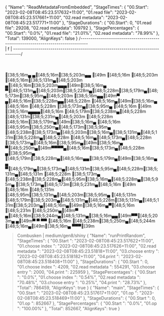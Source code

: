 {
  "Name": "ReadMetadataFromEmbedded",
  "StageTimes": {
    "00.Start": "2023-02-08T08:45:23.517632+11:00",
    "01.read file": "2023-02-08T08:45:23.517661+11:00",
    "02.read metadata": "2023-02-08T08:45:23.517771+11:00"
  },
  "StageDurations": {
    "00.Start": 0,
    "01.read file": 29208,
    "02.read metadata": 109792
  },
  "StagePercentages": {
    "00.Start": "0.0%",
    "01.read file": "21.01%",
    "02.read metadata": "78.99%"
  },
  "Total": 139000,
  "AlignKeys": false
}
/----------------------------------------------------------------------------------\
| f                                                                                |
\----------------------------------------------------------------------------------/
         \
          \
           \
            \
             [38;5;16m▄ ▄[48;5;16m[38;5;203m▄▄ [49m
            [48;5;16m [48;5;203m [48;5;16m[38;5;131m▄[48;5;203m  ▄[48;5;16m[38;5;203m▄▄▄[49m[38;5;16m▄
            ▀[48;5;131m▄[48;5;203m[38;5;228m▄[48;5;228m[38;5;179m▄[48;5;173m[38;5;95m▄[48;5;203m [38;5;16m▄▄[49m▀
          ▄[48;5;16m[38;5;228m▄▄[48;5;228m    [48;5;16m▄[49m[38;5;16m▄
         [48;5;16m [48;5;228m     [38;5;173m▄[38;5;95m▄ [48;5;16m [49m
     [38;5;16m▄▄▄▄[48;5;16m [48;5;179m[38;5;238m▄[48;5;228m   [48;5;131m[38;5;231m▄[48;5;203m [48;5;228m  [48;5;16m[38;5;179m▄[49m[38;5;16m▄
    [48;5;16m [48;5;95m[38;5;250m▄[48;5;173m[38;5;95m▄  [48;5;238m[38;5;173m▄[48;5;203m[38;5;16m▄[38;5;131m▄[48;5;131m[38;5;228m▄[48;5;228m [48;5;16m▄[48;5;173m▄[48;5;228m  [38;5;173m▄[48;5;16m[38;5;95m▄[49m[38;5;16m▄
    ▀[48;5;250m▄[49m▀▀▀▀▄[48;5;16m[38;5;173m▄[48;5;228m     ▄[38;5;95m▄ [48;5;179m[38;5;228m▄[48;5;16m▄▄[38;5;179m▄[49m[38;5;16m▄▄
         ▀[48;5;179m▄[38;5;173m▄[48;5;131m[38;5;95m▄[48;5;228m[38;5;131m▄[48;5;131m [48;5;228m [38;5;173m▄  [48;5;238m[38;5;228m▄[48;5;95m[38;5;16m▄[48;5;228m▄[38;5;95m▄ [38;5;173m▄[48;5;173m[38;5;231m▄[48;5;16m [49m
         [48;5;16m [48;5;131m  [48;5;95m[38;5;131m▄[48;5;203m[38;5;95m▄ [48;5;131m [48;5;179m[38;5;203m▄[48;5;131m▄[48;5;228m[38;5;131m▄[48;5;131m[38;5;203m▄[48;5;16m▄[49m[38;5;16m▄▀[48;5;16m [48;5;231m [48;5;250m▄[49m▀
         ▄[48;5;16m[38;5;244m▄[48;5;131m▄[38;5;16m▄▄[49m▀▀[48;5;203m▄   ▄[49m▀  ▀
          ▀▀     [48;5;16m [48;5;238m[38;5;250m▄[48;5;244m [48;5;16m▄[49m[38;5;16m▄
                  ▀▀▀[39m
> Combusken | medium/gen8/shiny
{
  "Name": "runPrintRandom",
  "StageTimes": {
    "00.Start          ": "2023-02-08T08:45:23.517622+11:00",
    "01.choose index   ": "2023-02-08T08:45:23.517626+11:00",
    "02.read metadata  ": "2023-02-08T08:45:23.51818+11:00",
    "03.choose entry   ": "2023-02-08T08:45:23.518182+11:00",
    "04.print          ": "2023-02-08T08:45:23.518408+11:00"
  },
  "StageDurations": {
    "00.Start          ": 0,
    "01.choose index   ": 4209,
    "02.read metadata  ": 554291,
    "03.choose entry   ": 2000,
    "04.print          ": 225959
  },
  "StagePercentages": {
    "00.Start          ": "0.0%",
    "01.choose index   ": "0.54%",
    "02.read metadata  ": "70.48%",
    "03.choose entry   ": "0.25%",
    "04.print          ": "28.73%"
  },
  "Total": 786459,
  "AlignKeys": true
}
{
  "Name": "main",
  "StageTimes": {
    "00.Start          ": "2023-02-08T08:45:23.517617+11:00",
    "01.op             ": "2023-02-08T08:45:23.518469+11:00"
  },
  "StageDurations": {
    "00.Start          ": 0,
    "01.op             ": 852667
  },
  "StagePercentages": {
    "00.Start          ": "0.0%",
    "01.op             ": "100.00%"
  },
  "Total": 852667,
  "AlignKeys": true
}

